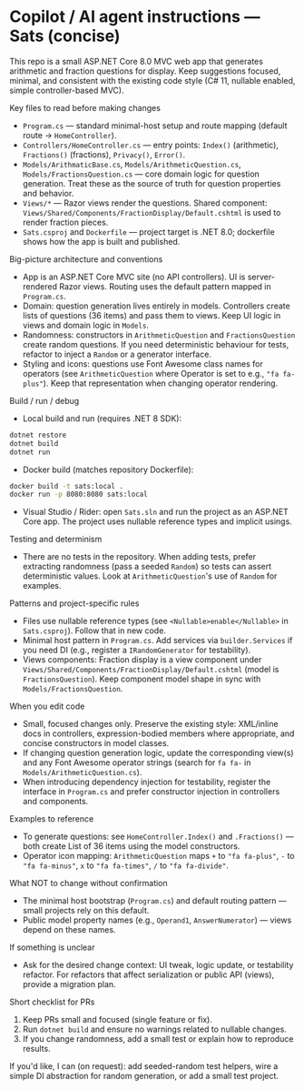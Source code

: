 <!-- Copilot instructions for the Sats repository -->
# Copilot / AI agent instructions — Sats (concise)

This repo is a small ASP.NET Core 8.0 MVC web app that generates arithmetic and fraction questions for display.
Keep suggestions focused, minimal, and consistent with the existing code style (C# 11, nullable enabled, simple controller-based MVC).

Key files to read before making changes
- `Program.cs` — standard minimal-host setup and route mapping (default route -> `HomeController`).
- `Controllers/HomeController.cs` — entry points: `Index()` (arithmetic), `Fractions()` (fractions), `Privacy()`, `Error()`.
- `Models/ArithmaticBase.cs`, `Models/ArithmeticQuestion.cs`, `Models/FractionsQuestion.cs` — core domain logic for question generation. Treat these as the source of truth for question properties and behavior.
- `Views/*` — Razor views render the questions. Shared component: `Views/Shared/Components/FractionDisplay/Default.cshtml` is used to render fraction pieces.
- `Sats.csproj` and `Dockerfile` — project target is .NET 8.0; dockerfile shows how the app is built and published.

Big-picture architecture and conventions
- App is an ASP.NET Core MVC site (no API controllers). UI is server-rendered Razor views. Routing uses the default pattern mapped in `Program.cs`.
- Domain: question generation lives entirely in models. Controllers create lists of questions (36 items) and pass them to views. Keep UI logic in views and domain logic in `Models`.
- Randomness: constructors in `ArithmeticQuestion` and `FractionsQuestion` create random questions. If you need deterministic behaviour for tests, refactor to inject a `Random` or a generator interface.
- Styling and icons: questions use Font Awesome class names for operators (see `ArithmeticQuestion` where Operator is set to e.g., `"fa fa-plus"`). Keep that representation when changing operator rendering.

Build / run / debug
- Local build and run (requires .NET 8 SDK):
```bash
dotnet restore
dotnet build
dotnet run
```
- Docker build (matches repository Dockerfile):
```bash
docker build -t sats:local .
docker run -p 8080:8080 sats:local
```
- Visual Studio / Rider: open `Sats.sln` and run the project as an ASP.NET Core app. The project uses nullable reference types and implicit usings.

Testing and determinism
- There are no tests in the repository. When adding tests, prefer extracting randomness (pass a seeded `Random`) so tests can assert deterministic values. Look at `ArithmeticQuestion`'s use of `Random` for examples.

Patterns and project-specific rules
- Files use nullable reference types (see `<Nullable>enable</Nullable>` in `Sats.csproj`). Follow that in new code.
- Minimal host pattern in `Program.cs`. Add services via `builder.Services` if you need DI (e.g., register a `IRandomGenerator` for testability).
- Views components: Fraction display is a view component under `Views/Shared/Components/FractionDisplay/Default.cshtml` (model is `FractionsQuestion`). Keep component model shape in sync with `Models/FractionsQuestion`.

When you edit code
- Small, focused changes only. Preserve the existing style: XML/inline docs in controllers, expression-bodied members where appropriate, and concise constructors in model classes.
- If changing question generation logic, update the corresponding view(s) and any Font Awesome operator strings (search for `fa fa-` in `Models/ArithmeticQuestion.cs`).
- When introducing dependency injection for testability, register the interface in `Program.cs` and prefer constructor injection in controllers and components.

Examples to reference
- To generate questions: see `HomeController.Index()` and `.Fractions()` — both create List<T> of 36 items using the model constructors.
- Operator icon mapping: `ArithmeticQuestion` maps `+` to `"fa fa-plus"`, `-` to `"fa fa-minus"`, `x` to `"fa fa-times"`, `/` to `"fa fa-divide"`.

What NOT to change without confirmation
- The minimal host bootstrap (`Program.cs`) and default routing pattern — small projects rely on this default.
- Public model property names (e.g., `Operand1`, `AnswerNumerator`) — views depend on these names.

If something is unclear
- Ask for the desired change context: UI tweak, logic update, or testability refactor. For refactors that affect serialization or public API (views), provide a migration plan.

Short checklist for PRs
1. Keep PRs small and focused (single feature or fix).
2. Run `dotnet build` and ensure no warnings related to nullable changes.
3. If you change randomness, add a small test or explain how to reproduce results.

If you'd like, I can (on request): add seeded-random test helpers, wire a simple DI abstraction for random generation, or add a small test project.
